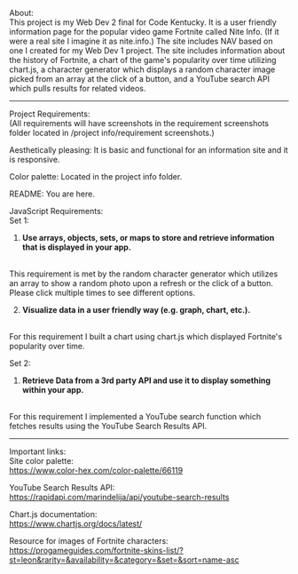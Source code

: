 About:
<br>
This project is my Web Dev 2 final for Code Kentucky. It is a user friendly information page for the popular video game Fortnite called Nite Info. (If it were a real site I imagine it as nite.info.) The site includes NAV based on one I created for my Web Dev 1 project. The site includes information about the history of Fortnite, a chart of the game's popularity over time utilizing chart.js, a character generator which displays a random character image picked from an array at the click of a button, and a YouTube search API which pulls results for related videos. 

----

Project Requirements:
<br>
(All requirements will have screenshots in the requirement screenshots folder located in /project info/requirement screenshots.) 

Aesthetically pleasing: It is basic and functional for an information site and it is responsive. 

Color palette: Located in the project info folder. 

README: You are here.

JavaScript Requirements:
<br>
Set 1:
<br>
1. <b> Use arrays, objects, sets, or maps to store and retrieve information that is displayed in your app.</b>
<br>
This requirement is met by the random character generator which utilizes an array to show a random photo upon a refresh or the click of a button. Please click multiple times to see different options.

2. <b>Visualize data in a user friendly way (e.g. graph, chart, etc.).</b>
<br>
For this requirement I built a chart using chart.js which displayed Fortnite's popularity over time. 

Set 2:
<br>
1. <b>Retrieve Data from a 3rd party API and use it to display something within your app.</b> 
<br>
For this requirement I implemented a YouTube search function which fetches results using the YouTube Search Results API.

----

Important links:
<br>
Site color palette:
<br>
https://www.color-hex.com/color-palette/66119

YouTube Search Results API:
<br>
https://rapidapi.com/marindelija/api/youtube-search-results

Chart.js documentation:
<br>
https://www.chartjs.org/docs/latest/

Resource for images of Fortnite characters:
<br>
https://progameguides.com/fortnite-skins-list/?st=leon&rarity=&availability=&category=&set=&sort=name-asc
